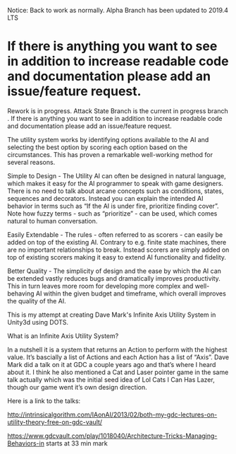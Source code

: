 Notice: Back to work as normally. Alpha Branch has been updated to 2019.4 LTS


If there is anything you want to see in addition to increase readable code and documentation please add an issue/feature request.
=======

Rework is in progress. Attack State Branch is the current in progress branch . If there is anything you want to see in addition to increase readable code and documentation please add an issue/feature request.

The utility system works by identifying options available to the AI and selecting the best option by scoring each option based on the circumstances. This has proven a remarkable well-working method for several reasons.

Simple to Design - The Utility AI can often be designed in natural language, which makes it easy for the AI programmer to speak with game designers. There is no need to talk about arcane concepts such as conditions, states, sequences and decorators. Instead you can explain the intended AI behavior in terms such as “If the AI is under fire, prioritize finding cover”. Note how fuzzy terms - such as “prioritize” - can be used, which comes natural to human conversation.

Easily Extendable - The rules - often referred to as scorers - can easily be added on top of the existing AI. Contrary to e.g. finite state machines, there are no important relationships to break. Instead scorers are simply added on top of existing scorers making it easy to extend AI functionality and fidelity.

Better Quality - The simplicity of design and the ease by which the AI can be extended vastly reduces bugs and dramatically improves productivity. This in turn leaves more room for developing more complex and well-behaving AI within the given budget and timeframe, which overall improves the quality of the AI.

This is my attempt at creating Dave Mark's Infinite Axis Utility System in Unity3d using DOTS.

What is an Infinite Axis Utility System?

In a nutshell it is a system that returns an Action to perform with the highest value. It’s bascially a list of Actions and each Action has a list of “Axis”. Dave Mark did a talk on it at GDC a couple years ago and that’s where I heard about it. I think he also mentioned a Cat and Laser pointer game in the same talk actually which was the initial seed idea of Lol Cats I Can Has Lazer, though our game went it’s own design direction.

Here is a link to the talks:

http://intrinsicalgorithm.com/IAonAI/2013/02/both-my-gdc-lectures-on-utility-theory-free-on-gdc-vault/

https://www.gdcvault.com/play/1018040/Architecture-Tricks-Managing-Behaviors-in starts at 33 min mark



